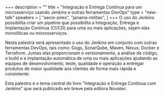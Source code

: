 +++
description = ""
title = "Integração e Entrega Contínua para um microsserviço usando Jenkins e outras ferramentas DevOps"
type = "new-talk"
speakers = [
        "aecio-pires",
        "janaina-militao",
]
+++
O uso do Jenkins possibilita criar um pipeline que possibilita a Integração, Entrega e Implantação Contínua (CI/CD) para uma ou mais aplicações, sejam elas monolíticas ou microsserviços.

Nesta palestra será apresentado o uso do Jenkins em conjunto com outras ferramentas DevOps, tais como: Gogs, SonarQube, Maven, Nexus, Docker e Terraform. Juntas elas proporcionam o versionamento, a análise de código, o build e a implantação automática de uma ou mais aplicações ajudando as equipes de desenvolvimento, teste, qualidade e operação a entregar produtos de maior qualidade aos clientes de forma mais rápida e consistente.

Esta palestra é o tema central do livro "Integração e Entrega Contínua com Jenkins" que será publicado em breve pela editora Novatec.